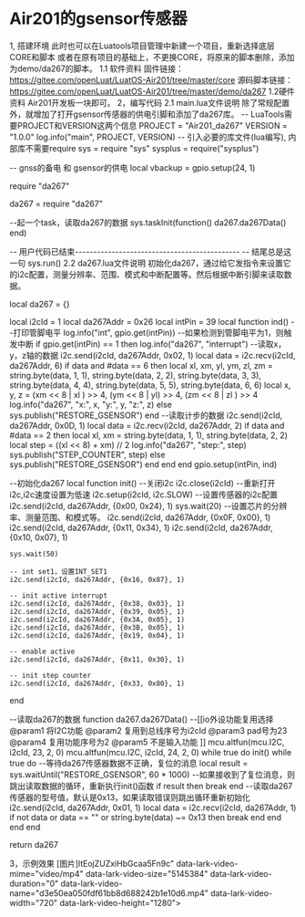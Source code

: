 # Air201的gsensor传感器
1, 搭建环境
此时也可以在Luatools项目管理中新建一个项目，重新选择底层CORE和脚本
或者在原有项目的基础上，不更换CORE，将原来的脚本删除，添加为demo/da267的脚本。
1.1 软件资料
   固件链接：https://gitee.com/openLuat/LuatOS-Air201/tree/master/core
   源码脚本链接：https://gitee.com/openLuat/LuatOS-Air201/tree/master/demo/da267
1.2硬件资料
Air201开发板一块即可。
2，编写代码
2.1 main.lua文件说明
除了常规配置外，就增加了打开gsensor传感器的供电引脚和添加了da267库。
-- LuaTools需要PROJECT和VERSION这两个信息
PROJECT = "Air201_da267"
VERSION = "1.0.0"
log.info("main", PROJECT, VERSION)
-- 引入必要的库文件(lua编写), 内部库不需要require
sys = require "sys"
sysplus = require("sysplus")

-- gnss的备电 和 gsensor的供电
local vbackup = gpio.setup(24, 1)

require "da267"

da267 = require "da267"

--起一个task，读取da267的数据
sys.taskInit(function()
    da267.da267Data()
end)

-- 用户代码已结束---------------------------------------------
-- 结尾总是这一句
sys.run()
2.2 da267.lua文件说明
初始化da267，通过给它发指令来设置它的i2c配置，测量分辨率、范围、模式和中断配置等。然后根据中断引脚来读取数据。

local da267 = {}

local i2cId = 1
local da267Addr = 0x26
local intPin = 39
local function ind()
    --打印管脚电平
    log.info("int", gpio.get(intPin))
    --如果检测到管脚电平为1，则触发中断
    if gpio.get(intPin) == 1 then
        log.info("da267", "interrupt")
        --读取x，y，z轴的数据
        i2c.send(i2cId, da267Addr, 0x02, 1)
        local data = i2c.recv(i2cId, da267Addr, 6)
        if data and #data == 6 then
            local xl, xm, yl, ym, zl, zm = string.byte(data, 1, 1), string.byte(data, 2, 2), string.byte(data, 3, 3), string.byte(data, 4, 4), string.byte(data, 5, 5), string.byte(data, 6, 6)
            local x, y, z = (xm << 8 | xl ) >> 4, (ym << 8 | yl) >> 4, (zm << 8 | zl ) >> 4
            log.info("da267", "x:", x, "y:", y, "z:", z)
        else
            sys.publish("RESTORE_GSENSOR")
        end
        --读取计步的数据
        i2c.send(i2cId, da267Addr, 0x0D, 1)
        local data = i2c.recv(i2cId, da267Addr, 2)
        if data and #data == 2 then
            local xl, xm = string.byte(data, 1, 1), string.byte(data, 2, 2)
            local step = ((xl << 8) + xm) // 2
            log.info("da267", "step:", step)
            sys.publish("STEP_COUNTER", step)
        else
            sys.publish("RESTORE_GSENSOR")
        end
    end
end
gpio.setup(intPin, ind)

--初始化da267
local function init()
    --关闭i2c
    i2c.close(i2cId)
    --重新打开i2c,i2c速度设置为低速
    i2c.setup(i2cId, i2c.SLOW)
    --设置传感器的i2c配置
    i2c.send(i2cId, da267Addr, {0x00, 0x24}, 1)
    sys.wait(20)
    --设置芯片的分辨率、测量范围、和模式等。
    i2c.send(i2cId, da267Addr, {0x0F, 0x00}, 1)
    i2c.send(i2cId, da267Addr, {0x11, 0x34}, 1)
    i2c.send(i2cId, da267Addr, {0x10, 0x07}, 1)

    sys.wait(50)

    -- int set1，设置INT_SET1
    i2c.send(i2cId, da267Addr, {0x16, 0x87}, 1)

    -- init active interrupt
    i2c.send(i2cId, da267Addr, {0x38, 0x03}, 1)
    i2c.send(i2cId, da267Addr, {0x39, 0x05}, 1)
    i2c.send(i2cId, da267Addr, {0x3A, 0x05}, 1)
    i2c.send(i2cId, da267Addr, {0x3B, 0x05}, 1)
    i2c.send(i2cId, da267Addr, {0x19, 0x04}, 1)

    -- enable active
    i2c.send(i2cId, da267Addr, {0x11, 0x30}, 1)

    -- init step counter
    i2c.send(i2cId, da267Addr, {0x33, 0x80}, 1)
end

--读取da267的数据
function da267.da267Data()
    --[[io外设功能复用选择
        @param1 将I2C功能
        @param2 复用到总线序号为i2cId
        @param3 pad号为23
        @param4 复用功能序号为2
        @param5 不是输入功能
    ]]
    mcu.altfun(mcu.I2C, i2cId, 23, 2, 0)
    mcu.altfun(mcu.I2C, i2cId, 24, 2, 0)
    while true do
        init()
        while true do
            --等待da267传感器数据不正确，复位的消息
            local result = sys.waitUntil("RESTORE_GSENSOR", 60 * 1000)
            --如果接收到了复位消息，则跳出读取数据的循环，重新执行init()函数
            if result then
                break
            end
            --读取da267传感器的型号值，默认是0x13，如果读取错误则跳出循环重新初始化
            i2c.send(i2cId, da267Addr, 0x01, 1)
            local data = i2c.recv(i2cId, da267Addr, 1)
            if not data or data == "" or string.byte(data) ~= 0x13 then
                break
            end
        end
    end
end

return da267

3，示例效果
[图片]ltEojZUZxiHbGcaa5Fn9c" data-lark-video-mime="video/mp4" data-lark-video-size="5145384" data-lark-video-duration="0" data-lark-video-name="d3e50ea050fdf61bb8d688242b1e10d6.mp4" data-lark-video-width="720" data-lark-video-height="1280"></video>
